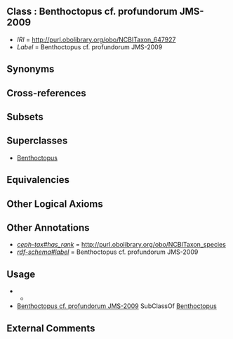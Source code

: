 
## Class : Benthoctopus cf. profundorum JMS-2009

 * *IRI* = http://purl.obolibrary.org/obo/NCBITaxon_647927
 * *Label* = Benthoctopus cf. profundorum JMS-2009

## Synonyms


## Cross-references


## Subsets


## Superclasses

 * [Benthoctopus](../../NCBITaxon/56/NCBITaxon_102656.md)

## Equivalencies


## Other Logical Axioms


## Other Annotations

 * *[ceph-tax#has_rank](../../ceph-tax#has/nk/ceph-tax#has_rank.md)* = http://purl.obolibrary.org/obo/NCBITaxon_species
 * *[rdf-schema#label](../../el/rdf-schema#label.md)* = Benthoctopus cf. profundorum JMS-2009

## Usage

 * -
 * [Benthoctopus cf. profundorum JMS-2009](../../NCBITaxon/27/NCBITaxon_647927.md) SubClassOf [Benthoctopus](../../NCBITaxon/56/NCBITaxon_102656.md)

## External Comments

